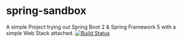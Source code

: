 # spring-sandbox
A simple Project trying out Spring Boot 2 &amp; Spring Framework 5 with a simple Web Stack attached.
[![Build Status](https://travis-ci.org/patrickfav/spring-sandbox.svg?branch=master)](https://travis-ci.org/patrickfav/spring-sandbox)
